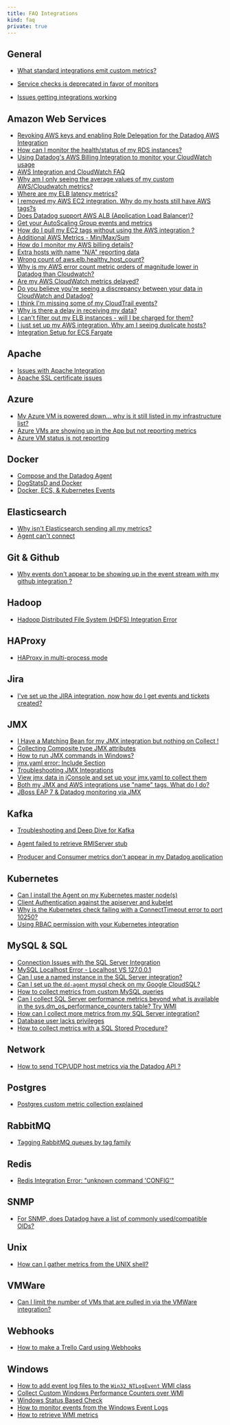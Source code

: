 ```yaml
---
title: FAQ Integrations
kind: faq
private: true
---
```


## General

* [What standard integrations emit custom metrics?][1]

* [Service checks is deprecated in favor of monitors][2]
* [Issues getting integrations working][3]

## Amazon Web Services

* [Revoking AWS keys and enabling Role Delegation for the Datadog AWS Integration][4]
* [How can I monitor the health/status of my RDS instances?][5]
* [Using Datadog's AWS Billing Integration to monitor your CloudWatch usage][6]
* [AWS Integration and CloudWatch FAQ][7]
* [Why am I only seeing the average values of my custom AWS/Cloudwatch metrics?][8]
* [Where are my ELB latency metrics?][9]
* [I removed my AWS EC2 integration. Why do my hosts still have AWS tags?s][10]
* [Does Datadog support AWS ALB (Application Load Balancer)?][11]
* [Get your AutoScaling Group events and metrics][12]
* [How do I pull my EC2 tags without using the AWS integration ?][13]
* [Additional AWS Metrics - Min/Max/Sum][14]
* [How do I monitor my AWS billing details?][15]
* [Extra hosts with name "N/A" reporting data][16]
* [Wrong count of aws.elb.healthy_host_count?][17]
* [Why is my AWS error count metric orders of magnitude lower in Datadog than Cloudwatch?][18]
* [Are my AWS CloudWatch metrics delayed?][19]
* [Do you believe you're seeing a discrepancy between your data in CloudWatch and Datadog?][20]
* [I think I'm missing some of my CloudTrail events?][21]
* [Why is there a delay in receiving my data?][22]
* [I can't filter out my ELB instances - will I be charged for them?][23]
* [I just set up my AWS integration. Why am I seeing duplicate hosts?][24]
* [Integration Setup for ECS Fargate][80]

## Apache

* [Issues with Apache Integration][26]
* [Apache SSL certificate issues][27]

## Azure
* [My Azure VM is powered down... why is it still listed in my infrastructure list?][28]
* [Azure VMs are showing up in the App but not reporting metrics][29]
* [Azure VM status is not reporting][30]

## Docker

* [Compose and the Datadog Agent][32]
* [DogStatsD and Docker][33]
* [Docker, ECS, & Kubernetes Events][34]

## Elasticsearch

* [Why isn't Elasticsearch sending all my metrics?][35]
* [Agent can't connect][36]

## Git & Github

* [Why events don't appear to be showing up in the event stream with my github integration ?][37]

## Hadoop
* [Hadoop Distributed File System (HDFS) Integration Error][38]

## HAProxy

* [HAProxy in multi-process mode][39]

## Jira
* [I've set up the JIRA integration, now how do I get events and tickets created?][40]

## JMX

* [I Have a Matching Bean for my JMX integration but nothing on Collect !][41]
* [Collecting Composite type JMX attributes][42]
* [How to run JMX commands in Windows?][43]
* [jmx.yaml error: Include Section][44]
* [Troubleshooting JMX Integrations][45]
* [View jmx data in jConsole and set up your jmx.yaml to collect them][46]
* [Both my JMX and AWS integrations use "name" tags. What do I do?][47]
* [JBoss EAP 7 & Datadog monitoring via JMX][78]

## Kafka

* [Troubleshooting and Deep Dive for Kafka][49]

* [Agent failed to retrieve RMIServer stub][50]
* [Producer and Consumer metrics don't appear in my Datadog application][51]

## Kubernetes

* [Can I install the Agent on my Kubernetes master node(s)][52]
* [Client Authentication against the apiserver and kubelet][53]
* [Why is the Kubernetes check failing with a ConnectTimeout error to port 10250?][55]
* [Using RBAC permission with your Kubernetes integration][56]

## MySQL & SQL
* [Connection Issues with the SQL Server Integration][57]
* [MySQL Localhost Error - Localhost VS 127.0.0.1][58]
* [Can I use a named instance in the SQL Server integration?][59]
* [Can I set up the `dd-agent` mysql check on my Google CloudSQL?][60]
* [How to collect metrics from custom MySQL queries][61]
* [Can I collect SQL Server performance metrics beyond what is available in the sys.dm_os_performance_counters table? Try WMI][62]
* [How can I collect more metrics from my SQL Server integration?][63]
* [Database user lacks privileges][64]
* [How to collect metrics with a SQL Stored Procedure?][79]

## Network
* [How to send TCP/UDP host metrics via the Datadog API ?][65]

## Postgres
* [Postgres custom metric collection explained][66]

## RabbitMQ

* [Tagging RabbitMQ queues by tag family][67]

## Redis

* [Redis Integration Error: "unknown command 'CONFIG'"][68]

## SNMP

* [For SNMP, does Datadog have a list of commonly used/compatible OIDs?  ][69]

## Unix
* [How can I gather metrics from the UNIX shell?][70]

## VMWare
* [Can I limit the number of VMs that are pulled in via the VMWare integration?][71]

## Webhooks
* [How to make a Trello Card using Webhooks][72]

## Windows

* [How to add event log files to the `Win32_NTLogEvent` WMI class][73]
* [Collect Custom Windows Performance Counters over WMI][74]
* [Windows Status Based Check][75]
* [How to monitor events from the Windows Event Logs][76]
* [How to retrieve WMI metrics][77]

[1]: /integrations/faq/what-standard-integrations-emit-custom-metrics
[2]: /integrations/faq/using-events-for-service-checks-is-deprecated-in-favor-of-monitors
[3]: /integrations/faq/issues-getting-integrations-working
[4]: /integrations/faq/revoking-aws-keys-and-enabling-role-delegation-for-the-datadog-aws-integration
[5]: /integrations/faq/how-can-i-monitor-the-health-status-of-my-rds-instances
[6]: /integrations/faq/using-datadog-s-aws-billing-integration-to-monitor-your-cloudwatch-usage
[7]: /integrations/faq/aws-integration-and-cloudwatch-faq
[8]: /integrations/faq/why-am-i-only-seeing-the-average-values-of-my-custom-aws-cloudwatch-metrics
[9]: /integrations/faq/where-are-my-elb-latency-metrics
[10]: /integrations/faq/i-removed-my-aws-ec2-integration-why-do-my-hosts-still-have-aws-tags
[11]: /integrations/faq/does-datadog-support-aws-alb-application-load-balancer
[12]: /integrations/faq/get-your-autoscaling-group-events-and-metrics
[13]: /integrations/faq/how-do-i-pull-my-ec2-tags-without-using-the-aws-integration
[14]: /integrations/faq/additional-aws-metrics-min-max-sum
[15]: /integrations/faq/how-do-i-monitor-my-aws-billing-details
[16]: /integrations/faq/extra-hosts-with-name-n-a-reporting-data
[17]: /integrations/faq/wrong-count-of-aws-elb-healthy-host-count
[18]: /integrations/faq/why-is-my-aws-error-count-metric-orders-of-magnitude-lower-in-datadog-than-cloudwatch
[19]: /integrations/faq/are-my-aws-cloudwatch-metrics-delayed
[20]: /integrations/faq/do-you-believe-you-re-seeing-a-discrepancy-between-your-data-in-cloudwatch-and-datadog
[21]: /integrations/faq/i-think-i-m-missing-some-of-my-cloudtrail-events
[22]: /integrations/faq/why-is-there-a-delay-in-receiving-my-data
[23]: /integrations/faq/i-can-t-filter-out-my-elb-instances-will-i-be-charged-for-them
[24]: /integrations/faq/i-just-set-up-my-aws-integration-why-am-i-seeing-duplicate-hosts
[26]: /integrations/faq/issues-with-apache-integration
[27]: /integrations/faq/apache-ssl-certificate-issues
[28]: /integrations/faq/my-azure-vm-is-powered-down-why-is-it-still-listed-in-my-infrastructure-list
[29]: /integrations/faq/azure-vms-are-showing-up-in-the-app-but-not-reporting-metrics
[30]: /integrations/faq/azure-vm-status-is-not-reporting
[32]: /integrations/faq/compose-and-the-datadog-agent
[33]: /integrations/faq/dogstatsd-and-docker
[34]: /integrations/faq/docker-ecs-kubernetes-events
[35]: /integrations/faq/why-isn-t-elasticsearch-sending-all-my-metrics
[36]: /integrations/faq/elastic-agent-can-t-connect
[37]: /integrations/faq/why-events-don-t-appear-to-be-showing-up-in-the-event-stream-with-my-github-integration
[38]: /integrations/faq/hadoop-distributed-file-system-hdfs-integration-error
[39]: /integrations/faq/haproxy-multi-process
[40]: /integrations/faq/i-ve-set-up-the-jira-integration-now-how-do-i-get-events-and-tickets-created
[41]: /integrations/faq/i-have-a-matching-bean-for-my-jmx-integration-but-nothing-on-collect
[42]: /integrations/faq/collecting-composite-type-jmx-attributes
[43]: /integrations/faq/how-to-run-jmx-commands-in-windows
[44]: /integrations/faq/jmx-yaml-error-include-section
[45]: /integrations/faq/troubleshooting-jmx-integrations
[46]: /integrations/faq/view-jmx-data-in-jconsole-and-set-up-your-jmx-yaml-to-collect-them
[47]: /integrations/faq/both-my-jmx-and-aws-integrations-use-name-tags-what-do-i-do
[49]: /integrations/faq/troubleshooting-and-deep-dive-for-kafka
[50]: /integrations/faq/agent-failed-to-retrieve-rmierver-stub
[51]: /integrations/faq/producer-and-consumer-metrics-don-t-appear-in-my-datadog-application
[52]: /integrations/faq/can-i-install-the-agent-on-my-kubernetes-master-node-s
[53]: /integrations/faq/client-authentication-against-the-apiserver-and-kubelet
[55]: /integrations/faq/why-is-the-kubernetes-check-failing-with-a-connecttimeout-error-to-port-10250
[56]: /integrations/faq/using-rbac-permission-with-your-kubernetes-integration
[57]: /integrations/faq/connection-issues-with-the-sql-server-integration
[58]: /integrations/faq/mysql-localhost-error-localhost-vs-127-0-0-1
[59]: /integrations/faq/can-i-use-a-named-instance-in-the-sql-server-integration
[60]: /integrations/faq/can-i-set-up-the-dd-agent-mysql-check-on-my-google-cloudsql
[61]: /integrations/faq/how-to-collect-metrics-from-custom-mysql-queries
[62]: /integrations/faq/can-i-collect-sql-server-performance-metrics-beyond-what-is-available-in-the-sys-dm-os-performance-counters-table-try-wmi
[63]: /integrations/faq/how-can-i-collect-more-metrics-from-my-sql-server-integration
[64]: /integrations/faq/database-user-lacks-privileges
[65]: /integrations/faq/how-to-send-tcp-udp-host-metrics-via-the-datadog-api
[66]: /integrations/faq/postgres-custom-metric-collection-explained
[67]: /integrations/faq/tagging-rabbitmq-queues-by-tag-family
[68]: /integrations/faq/redis-integration-error-unknown-command-config
[69]: /integrations/faq/for-snmp-does-datadog-have-a-list-of-commonly-used-compatible-oids
[70]: /integrations/faq/how-can-i-gather-metrics-from-the-unix-shell
[71]: /integrations/faq/can-i-limit-the-number-of-vms-that-are-pulled-in-via-the-vmware-integration
[72]: /integrations/faq/how-to-make-trello-card-using-webhooks
[73]: /integrations/faq/how-to-add-event-log-files-to-the-win32-ntlogevent-wmi-class
[74]: /integrations/faq/collect-custom-windows-performance-counters-over-wmi
[75]: /integrations/faq/windows-status-based-check
[76]: /integrations/faq/how-to-monitor-events-from-the-windows-event-logs
[77]: /integrations/faq/how-to-retrieve-wmi-metrics
[78]: /integrations/faq/jboss-eap-7-datadog-monitoring-via-jmx
[79]: /integrations/faq/how-to-collect-metrics-with-sql-stored-procedure
[80]: /integrations/faq/integration-setup-ecs-fargate
